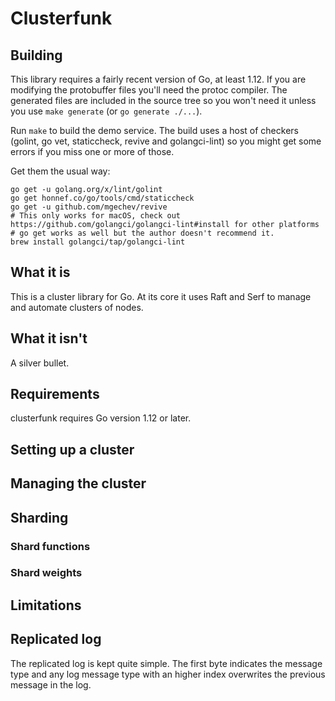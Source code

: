 # Clusterfunk

## Building

This library requires a fairly recent version of Go, at least 1.12. If you are modifying the protobuffer files you'll need the protoc compiler. The generated files are included in the source tree so you won't need it unless you use `make generate` (or `go generate ./...`).

Run `make` to build the demo service. The build uses a host of checkers (golint, go vet, staticcheck, revive and golangci-lint) so you might get some errors if you miss one or more of those.

Get them the usual way:

```text
go get -u golang.org/x/lint/golint
go get honnef.co/go/tools/cmd/staticcheck
go get -u github.com/mgechev/revive
# This only works for macOS, check out https://github.com/golangci/golangci-lint#install for other platforms
# go get works as well but the author doesn't recommend it.
brew install golangci/tap/golangci-lint
```

## What it is

This is a cluster library for Go. At its core it uses Raft and Serf to manage
and automate clusters of nodes.

## What it isn't

A silver bullet.

## Requirements

clusterfunk requires Go version 1.12 or later.

## Setting up a cluster

## Managing the cluster

## Sharding

### Shard functions

### Shard weights

## Limitations

## Replicated log

The replicated log is kept quite simple. The first byte indicates the message type
and any log message type with an higher index overwrites the previous message in
the log.
